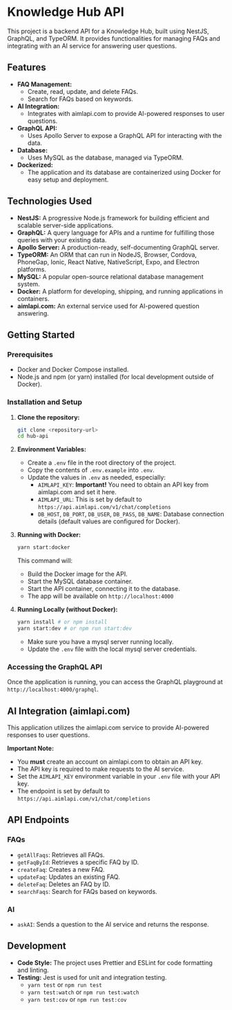 # Knowledge Hub API

This project is a backend API for a Knowledge Hub, built using NestJS, GraphQL, and TypeORM. It provides functionalities for managing FAQs and integrating with an AI service for answering user questions.

## Features

-   **FAQ Management:**
    -   Create, read, update, and delete FAQs.
    -   Search for FAQs based on keywords.
-   **AI Integration:**
    -   Integrates with aimlapi.com to provide AI-powered responses to user questions.
-   **GraphQL API:**
    -   Uses Apollo Server to expose a GraphQL API for interacting with the data.
-   **Database:**
    -   Uses MySQL as the database, managed via TypeORM.
-   **Dockerized:**
    -   The application and its database are containerized using Docker for easy setup and deployment.

## Technologies Used

-   **NestJS:** A progressive Node.js framework for building efficient and scalable server-side applications.
-   **GraphQL:** A query language for APIs and a runtime for fulfilling those queries with your existing data.
-   **Apollo Server:** A production-ready, self-documenting GraphQL server.
-   **TypeORM:** An ORM that can run in NodeJS, Browser, Cordova, PhoneGap, Ionic, React Native, NativeScript, Expo, and Electron platforms.
-   **MySQL:** A popular open-source relational database management system.
-   **Docker:** A platform for developing, shipping, and running applications in containers.
-   **aimlapi.com:** An external service used for AI-powered question answering.

## Getting Started

### Prerequisites

-   Docker and Docker Compose installed.
-   Node.js and npm (or yarn) installed (for local development outside of Docker).

### Installation and Setup

1.  **Clone the repository:**

    ```bash
    git clone <repository-url>
    cd hub-api
    ```

2.  **Environment Variables:**

    -   Create a `.env` file in the root directory of the project.
    -   Copy the contents of `.env.example` into `.env`.
    -   Update the values in `.env` as needed, especially:
        -   `AIMLAPI_KEY`: **Important!** You need to obtain an API key from aimlapi.com and set it here.
        -   `AIMLAPI_URL`: This is set by default to `https://api.aimlapi.com/v1/chat/completions`
        -   `DB_HOST`, `DB_PORT`, `DB_USER`, `DB_PASS`, `DB_NAME`: Database connection details (default values are configured for Docker).

3.  **Running with Docker:**

    ```bash
    yarn start:docker
    ```

    This command will:

    -   Build the Docker image for the API.
    -   Start the MySQL database container.
    -   Start the API container, connecting it to the database.
    - The app will be available on `http://localhost:4000`

4.  **Running Locally (without Docker):**

    ```bash
    yarn install # or npm install
    yarn start:dev # or npm run start:dev
    ```
    - Make sure you have a mysql server running locally.
    - Update the `.env` file with the local mysql server credentials.

### Accessing the GraphQL API

Once the application is running, you can access the GraphQL playground at `http://localhost:4000/graphql`.

## AI Integration (aimlapi.com)

This application utilizes the aimlapi.com service to provide AI-powered responses to user questions.

**Important Note:**

-   You **must** create an account on aimlapi.com to obtain an API key.
-   The API key is required to make requests to the AI service.
-   Set the `AIMLAPI_KEY` environment variable in your `.env` file with your API key.
- The endpoint is set by default to `https://api.aimlapi.com/v1/chat/completions`

## API Endpoints

### FAQs

-   `getAllFaqs`: Retrieves all FAQs.
-   `getFaqById`: Retrieves a specific FAQ by ID.
-   `createFaq`: Creates a new FAQ.
-   `updateFaq`: Updates an existing FAQ.
-   `deleteFaq`: Deletes an FAQ by ID.
- `searchFaqs`: Search for FAQs based on keywords.

### AI

-   `askAI`: Sends a question to the AI service and returns the response.

## Development

-   **Code Style:** The project uses Prettier and ESLint for code formatting and linting.
-   **Testing:** Jest is used for unit and integration testing.
    -   `yarn test` or `npm run test`
    -   `yarn test:watch` or `npm run test:watch`
    -   `yarn test:cov` or `npm run test:cov`



